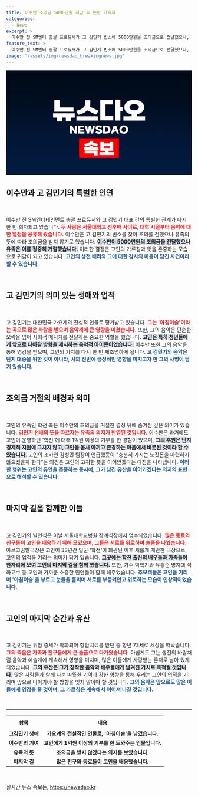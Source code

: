 ```yaml
---
title: 이수만 조의금 5000만원 지급 후 논란 가속화
categories:
  - News
excerpt: >
  이수만 전 SM엔터 총괄 프로듀서가 고 김민기 빈소에 5000만원을 조의금으로 전달했으나, 유족은 고인의 뜻을 존중해 이를 거절했다. 이 특별한 결단은 가요계의 깊은 우정을 드러내며, 마지막 가시는 길에 대해 많은 이들이 함께 애도했다.
feature_text: >
  이수만 전 SM엔터 총괄 프로듀서가 고 김민기 빈소에 5000만원을 조의금으로 전달했으나, 유족은 고인의 뜻을 존중해 이를 거절했다. 이 특별한 결단은 가요계의 깊은 우정을 드러내며, 마지막 가시는 길에 대해 많은 이들이 함께 애도했다.
image: '/assets/img/newsdao_breakingnews.jpg'
---
```


<p><img src="/assets/img/newsdao_breakingnews.jpg" alt="koreaapp 속보" /></p>

<h2 data-ke-size="size26">이수만과 고 김민기의 특별한 인연</h2>

<p data-ke-size="size16">&nbsp;</p>

<p>이수만 전 SM엔터테인먼트 총괄 프로듀서와 고 김민기 대표 간의 특별한 관계가 다시 한 번 회자되고 있습니다. <b><span style="color: #ee2323;">두 사람은 서울대학교 선후배 사이로, 대학 시절부터 음악에 대한 열정을 공유해 왔습니다.</span></b> 이수만은 고 김민기의 빈소를 찾아 조의를 전했으나 유족의 뜻에 따라 조의금을 받지 않기로 했습니다. <b><span style="background-color: #21538527;">이수만이 5000만원의 조의금을 전달했으나 유족은 이를 정중히 거절했습니다.</span></b> 이러한 결정은 고인의 가르침과 뜻을 존중하는 모습으로 귀감이 되고 있습니다. <b><span style="color: #1a5490;">고인의 생전 배려와 그에 대한 감사의 마음이 담긴 사건이라 할 수 있습니다.</span></b></p>

<p data-ke-size="size16">&nbsp;</p>

<h2 data-ke-size="size26">고 김민기의 의미 있는 생애와 업적</h2>

<p data-ke-size="size16">&nbsp;</p>

<p>고 김민기는 대한민국 가요계의 전설적 인물로 평가받고 있습니다. <b><span style="color: #ee2323;">그는 '아침이슬'이라는 곡으로 많은 사랑을 받으며 음악계에 큰 영향을 미쳤습니다.</span></b> 또한, 그의 음악은 단순한 오락을 넘어 사회적 메시지를 전달하는 중요한 역할을 했습니다. <b><span style="background-color: #21538527;">고인은 특히 청년들에게 앞으로 나아갈 방향을 제시하는 음악적 아이콘이었습니다.</span></b> 이수만 또한 그의 음악을 통해 영감을 받으며, 고인의 가치를 다시 한 번 재조명하게 됩니다. <b><span style="color: #1a5490;">고 김민기의 음악은 단지 대중을 위한 것이 아니라, 사회 전반에 긍정적인 영향을 미치고자 한 그의 사명이 담겨 있습니다.</span></b></p>

<p data-ke-size="size16">&nbsp;</p>

<h2 data-ke-size="size26">조의금 거절의 배경과 의미</h2>

<p data-ke-size="size16">&nbsp;</p>

<p>고인의 유족인 학전 측은 이수만의 조의금을 거절한 결정 뒤에 숨겨진 깊은 의미가 있습니다. <b><span style="color: #ee2323;">김민기 선배의 뜻을 따르자는 유족의 의지가 반영된 것입니다.</span></b> 이수만은 과거에도 고인이 운영하던 '학전'에 대해 1억원 이상의 기부를 한 경험이 있으며, <b><span style="background-color: #21538527;">그의 후원은 단지 경제적 지원에 그치지 않고, 고인을 몹시 아끼고 존경하는 마음에서 비롯된 것이라 할 수 있습니다.</span></b> 고인의 조카인 김성민 팀장이 언급했듯이 “충분히 가시는 노잣돈을 마련하지 않으셨을까 한다”는 의견은 고인의 고귀한 뜻을 이어받겠다는 다짐을 나타냅니다. <b><span style="color: #1a5490;">이러한 행위는 고인의 유언을 존중하는 동시에, 그가 남긴 유산을 이어가겠다는 의지의 표현으로 해석할 수 있습니다.</span></b></p>

<p data-ke-size="size16">&nbsp;</p>

<h2 data-ke-size="size26">마지막 길을 함께한 이들</h2>

<p data-ke-size="size16">&nbsp;</p>

<p>고 김민기의 발인식은 이날 서울대학교병원 장례식장에서 엄수되었습니다. <b><span style="color: #ee2323;">많은 동료와 친구들이 고인을 배웅하기 위해 모였으며, 그들은 서로를 위로하며 슬픔을 나눴습니다.</span></b> 아르코꿈밭극장은 고인이 33년간 일군 '학전'이 폐관된 이후 새롭게 개관한 극장으로, 고인의 업적을 기리는 의미가 담겨 있습니다. <b><span style="background-color: #21538527;">그곳에는 학전 출신의 배우들과 가족들이 한자리에 모여 고인의 마지막 길을 함께 했습니다.</span></b> 또한, 가수 박학기와 유홍준 명지대 석좌교수 등 고인과 가까운 소중한 인연들이 함께 해주었습니다. <b><span style="color: #1a5490;">추모객들은 고인을 기리며 '아침이슬'을 부르고 눈물을 흘리며 서로를 부둥켜안고 위로하는 모습이 인상적이었습니다.</span></b></p>

<p data-ke-size="size16">&nbsp;</p>

<h2 data-ke-size="size26">고인의 마지막 순간과 유산</h2>

<p data-ke-size="size16">&nbsp;</p>

<p>고 김민기는 위암 증세가 악화되어 항암치료를 받던 중 향년 73세로 세상을 떠났습니다. <b><span style="color: #ee2323;">그의 죽음은 가족과 친구들에게 큰 슬픔으로 다가왔습니다.</span></b> 아쉽게도 그는 생전의 바람처럼 음악과 예술계에 계속해서 영향을 미치며, 많은 이들에게 사랑받는 존재로 남아 있게 되었습니다. <b><span style="background-color: #21538527;">그의 유산은 그가 창작한 음악과 배우들에게 남겨진 가치로 축적될 것입니다.</span></b> 많은 사람들과 함께 나눈 따뜻한 기억과 강한 영향을 통해 우리는 고인의 업적을 기리며 앞으로 나아가야 할 방향을 잊지 말아야 할 것입니다. <b><span style="color: #1a5490;">그의 음악은 앞으로도 많은 이들에게 영감을 줄 것이며, 그 가르침은 계속해서 이어져 나갈 것입니다.</span></b></p>

<p data-ke-size="size16">&nbsp;</p>

<hr>

<table style="width: 100%; border-collapse: collapse;">
    <tr>
        <th style="text-align: center; height: 30px;"><b>항목</b></th>
        <th style="text-align: center; height: 30px;"><b>내용</b></th>
    </tr>
    <tr>
        <td style="text-align: center; height: 17px;"><b>고김민기 생애</b></td>
        <td style="text-align: center; height: 17px;"><b>가요계의 전설적인 인물로, '아침이슬'을 남겼습니다.</b></td>
    </tr>
    <tr>
        <td style="text-align: center; height: 17px;"><b>이수만의 기여</b></td>
        <td style="text-align: center; height: 17px;"><b>고인에게 1억원 이상의 기부를 한 도와주는 인물입니다.</b></td>
    </tr>
    <tr>
        <td style="text-align: center; height: 17px;"><b>유족의 뜻</b></td>
        <td style="text-align: center; height: 17px;"><b>조의금을 받지 않겠다는 의지를 보였습니다.</b></td>
    </tr>
    <tr>
        <td style="text-align: center; height: 17px;"><b>마지막 길</b></td>
        <td style="text-align: center; height: 17px;"><b>많은 친구와 동료들이 고인을 배웅했습니다.</b></td>
    </tr>
</table>

<p data-ke-size="size16">&nbsp;</p>
실시간 뉴스 속보는, <a href="https://newsdao.kr" rel="dofollow">https://newsdao.kr</a>


